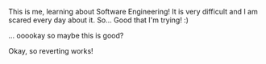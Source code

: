 This is me, learning about Software Engineering!
It is very difficult and I am scared every day about it. 
So... Good that I'm trying!
:)

... ooookay so maybe this is good?

Okay, so reverting works!